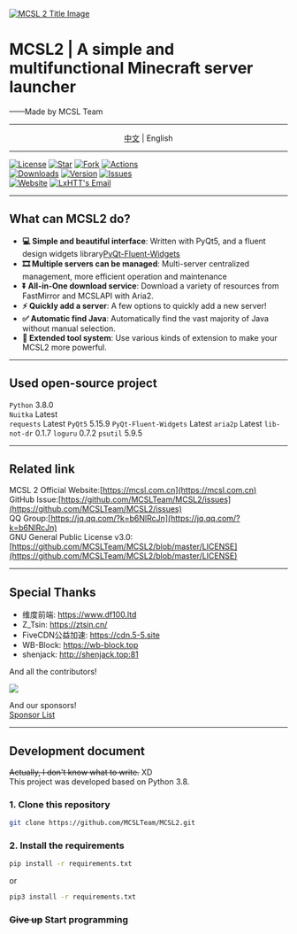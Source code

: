 [![MCSL 2 Title Image](https://s3.bmp.ovh/imgs/2023/03/21/5afb21934bd980ab.png)](https://mcsl.com.cn)

# MCSL2 | A simple and multifunctional Minecraft server launcher

<right>
——Made by MCSL Team
</right>

___

<center>
<a href="https://github.com/MCSLTeam/MCSL2" target="_blank">中文</a>  |  English
</center>

___
[![License](https://img.shields.io/github/license/MCSLTeam/MCSL2?style=for-the-badge "License")](https://github.com/MCSLTeam/MCSL2/blob/master/LICENSE)
[![Star](https://img.shields.io/github/stars/MCSLTeam/MCSL2?style=for-the-badge "Star")](https://github.com/MCSLTeam/MCSL2/stargazers)
[![Fork](https://img.shields.io/github/forks/MCSLTeam/MCSL2?style=for-the-badge "Fork")](https://github.com/MCSLTeam/MCSL2/forks)
[![Actions](https://img.shields.io/github/actions/workflow/status/MCSLTeam/MCSL2/build.yml?label=Build&style=for-the-badge "Actions")](https://github.com/MCSLTeam/MCSL2/actions)  
[![Downloads](https://img.shields.io/github/downloads/MCSLTeam/MCSL2/total?style=for-the-badge "Downloads")](https://github.com/MCSLTeam/MCSL2/releases)
[![Version](https://img.shields.io/github/v/tag/MCSLTeam/MCSL2?label=ver&style=for-the-badge "Version")](https://github.com/MCSLTeam/MCSL2/releases/latest)
[![Issues](https://img.shields.io/github/issues/MCSLTeam/MCSL2?style=for-the-badge "Issues")](https://github.com/MCSLTeam/MCSL2/issues)  
[![Website](https://img.shields.io/badge/offical-website-gray.svg?style=for-the-badge "Website")](https://mcsl.com.cn)
[![LxHTT's Email](https://img.shields.io/badge/%20EMAIL-lxhtt%40vip.qq.com-%2357728B?style=for-the-badge)](mailto:lxhtt@vip.qq.com)   
___

## What can MCSL2 do?  

- **💻 Simple and beautiful interface**: Written with PyQt5, and a fluent design widgets library[PyQt-Fluent-Widgets](https://www.github.com/zhiyiYo/PyQt-Fluent-Widgets)  
- **🎞️ Multiple servers can be managed**: Multi-server centralized management, more efficient operation and maintenance  
- **⏬ All-in-One download service**: Download a variety of resources from FastMirror and MCSLAPI with Aria2.  
- **⚡ Quickly add a server**: A few options to quickly add a new server!
- **✅ Automatic find Java**: Automatically find the vast majority of Java without manual selection.  
- **🔧 Extended tool system**: Use various kinds of extension to make your MCSL2 more powerful.  
___

## Used open-source project

`Python` 3.8.0  
`Nuitka` Latest  
`requests` Latest
`PyQt5` 5.15.9
`PyQt-Fluent-Widgets` Latest
`aria2p` Latest
`lib-not-dr` 0.1.7
`loguru` 0.7.2
`psutil` 5.9.5
___

## Related link

MCSL 2 Official Website:[https://mcsl.com.cn](https://mcsl.com.cn)  
GitHub Issue:[https://github.com/MCSLTeam/MCSL2/issues](https://github.com/MCSLTeam/MCSL2/issues)  
QQ Group:[https://jq.qq.com/?k=b6NlRcJn](https://jq.qq.com/?k=b6NlRcJn)  
GNU General Public License v3.0:[https://github.com/MCSLTeam/MCSL2/blob/master/LICENSE](https://github.com/MCSLTeam/MCSL2/blob/master/LICENSE)
___

## Special Thanks

- 维度前端: https://www.df100.ltd
- Z_Tsin: https://ztsin.cn/
- FiveCDN公益加速: https://cdn.5-5.site
- WB-Block: https://wb-block.top
- shenjack: http://shenjack.top:81

And all the contributors!  

<a href="https://github.com/MCSLTeam/MCSL2/graphs/contributors"><img src="https://contrib.rocks/image?repo=MCSLTeam/MCSL2&anon=1&max=100000000"></a>

And our sponsors!  
[Sponsor List](https://github.com/MCSLTeam/MCSL2/blob/master/Sponsors.md)
___

## Development document

~~Actually, I don't know what to write.~~ XD  
This project was developed based on Python 3.8.

### 1. Clone this repository

```bash
git clone https://github.com/MCSLTeam/MCSL2.git
```

### 2. Install the requirements

```bash
pip install -r requirements.txt
```

or

```bash
pip3 install -r requirements.txt
```

### ~~Give up~~ **Start programming**
